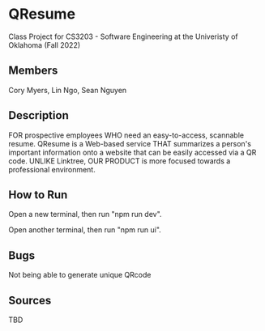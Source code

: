 # QResume
Class Project for CS3203 - Software Engineering at the Univeristy of Oklahoma (Fall 2022)

## Members

Cory Myers, Lin Ngo, Sean Nguyen

## Description

FOR prospective employees WHO need an easy-to-access, scannable resume. QResume is a Web-based service THAT summarizes a person's important information onto a website that can be easily accessed via a QR code. UNLIKE Linktree, OUR PRODUCT is more focused towards a professional environment.

## How to Run

Open a new terminal, then run "npm run dev".

Open another terminal, then run "npm run ui".

## Bugs

Not being able to generate unique QRcode


## Sources

TBD
